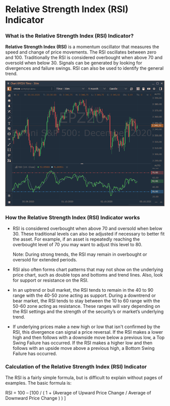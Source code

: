 # Relative Strength Index \(RSI\) Indicator

### What is the Relative Strength Index \(RSI\) Indicator?

**Relative Strength Index \(RSI\)** is a momentum oscillator that measures the speed and change of price movements. The RSI oscillates between zero and 100. Traditionally the RSI is considered overbought when above 70 and oversold when below 30. Signals can be generated by looking for divergences and failure swings. RSI can also be used to identify the general trend.

![](../../../../.gitbook/assets/image%20%2860%29.png)

### How the Relative Strength Index \(RSI\) Indicator works

* RSI is considered overbought when above 70 and oversold when below 30. These traditional levels can also be adjusted if necessary to better fit the asset. For example, if an asset is repeatedly reaching the overbought level of 70 you may want to adjust this level to 80.

  Note: During strong trends, the RSI may remain in overbought or oversold for extended periods.

* RSI also often forms chart patterns that may not show on the underlying price chart, such as double tops and bottoms and trend lines. Also, look for support or resistance on the RSI.
* In an uptrend or bull market, the RSI tends to remain in the 40 to 90 range with the 40-50 zone acting as support. During a downtrend or bear market, the RSI tends to stay between the 10 to 60 range with the 50-60 zone acting as resistance. These ranges will vary depending on the RSI settings and the strength of the security’s or market’s underlying trend.
* If underlying prices make a new high or low that isn't confirmed by the RSI, this divergence can signal a price reversal. If the RSI makes a lower high and then follows with a downside move below a previous low, a Top Swing Failure has occurred. If the RSI makes a higher low and then follows with an upside move above a previous high, a Bottom Swing Failure has occurred.

### Calculation of the Relative Strength Index \(RSI\) Indicator

The RSI is a fairly simple formula, but is difficult to explain without pages of examples. The basic formula is:

RSI = 100 – \[100 / \( 1 + \(Average of Upward Price Change / Average of Downward Price Change \) \) \]


